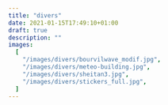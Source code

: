 ```yaml
---
title: "divers"
date: 2021-01-15T17:49:10+01:00
draft: true
description: ""
images:
  [
    "/images/divers/bourvilwave_modif.jpg",
    "/images/divers/meteo-building.jpg",
    "/images/divers/sheitan3.jpg",
    "/images/divers/stickers_full.jpg",
  ]
---
```

